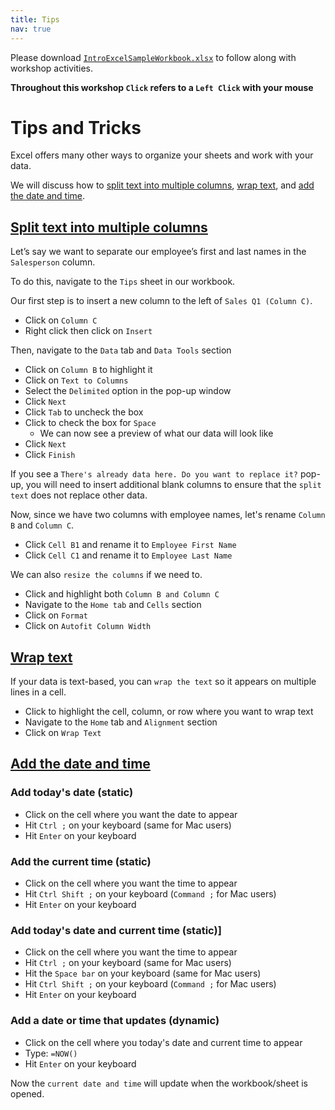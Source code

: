 ```yaml
---
title: Tips
nav: true
---
```

Please download <a href="images/IntroExcelSampleWorkbook.xlsx" target="_blank">`IntroExcelSampleWorkbook.xlsx`</a> to follow along with workshop activities.

**Throughout this workshop `Click` refers to a `Left Click` with your mouse**

# Tips and Tricks

Excel offers many other ways to organize your sheets and work with your data.

We will discuss how to [split text into multiple columns](#split-text-into-multiple-columns), [wrap text](#wrap-text), and [add the date and time](#add-the-date-and-time).

## [Split text into multiple columns](#split-text-into-multiple-columns)

Let’s say we want to separate our employee’s first and last names in the `Salesperson` column.

To do this, navigate to the `Tips` sheet in our workbook.

Our first step is to insert a new column to the left of `Sales Q1 (Column C)`.
* Click on `Column C`
* Right click then click on `Insert`

Then, navigate to the `Data` tab and `Data Tools` section
* Click on `Column B` to highlight it
* Click on `Text to Columns`
* Select the `Delimited` option in the pop-up window
* Click `Next`
* Click `Tab` to uncheck the box
* Click to check the box for `Space`
  * We can now see a preview of what our data will look like
* Click `Next`
* Click `Finish`

If you see a `There's already data here. Do you want to replace it?` pop-up, you will need to insert additional blank columns to ensure that the `split text` does not replace other data.

Now, since we have two columns with employee names, let's rename `Column B` and `Column C`.
* Click `Cell B1` and rename it to `Employee First Name`
* Click `Cell C1` and rename it to `Employee Last Name`

We can also `resize the columns` if we need to.
* Click and highlight both `Column B and Column C`
* Navigate to the `Home tab` and `Cells` section
* Click on `Format`
* Click on `Autofit Column Width`

## [Wrap text](#wrap-text)
If your data is text-based, you can `wrap the text` so it appears on multiple lines in a cell.
* Click to highlight the cell, column, or row where you want to wrap text
* Navigate to the `Home` tab and `Alignment` section
* Click on `Wrap Text`

## [Add the date and time](#add-the-date-and-time)
### Add today's date (static)
* Click on the cell where you want the date to appear
* Hit `Ctrl ;` on your keyboard (same for Mac users)
* Hit `Enter` on your keyboard

### Add the current time (static)
* Click on the cell where you want the time to appear
* Hit `Ctrl Shift ;` on your keyboard (`Command ;` for Mac users)
* Hit `Enter` on your keyboard

### Add today's date and current time (static)]
* Click on the cell where you want the time to appear
* Hit `Ctrl ;` on your keyboard (same for Mac users)
* Hit the `Space bar` on your keyboard (same for Mac users)
* Hit `Ctrl Shift ;` on your keyboard (`Command ;` for Mac users)
* Hit `Enter` on your keyboard

### Add a date or time that updates (dynamic)
* Click on the cell where you today's date and current time to appear
* Type: `=NOW()`
* Hit `Enter` on your keyboard

Now the `current date and time` will update when the workbook/sheet is opened.

